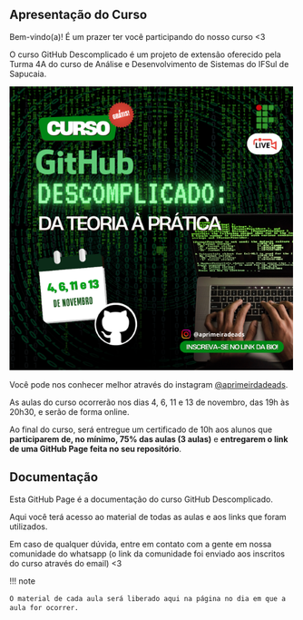 ## Apresentação do Curso

Bem-vindo(a)! É um prazer ter você participando do nosso curso <3

O curso GitHub Descomplicado é um projeto de extensão oferecido pela Turma 4A do curso de Análise e Desenvolvimento de Sistemas do IFSul de Sapucaia.

![Folder](./img/folder.png)

Você pode nos conhecer melhor através do instagram [@aprimeirdadeads](https://www.instagram.com/aprimeiradeads/).

As aulas do curso ocorrerão nos dias 4, 6, 11 e 13 de novembro, das 19h às 20h30, e serão de forma online.

Ao final do curso, será entregue um certificado de 10h aos alunos que **participarem de, no mínimo, 75% das aulas (3 aulas)** e **entregarem o link de uma GitHub Page feita no seu repositório**.

## Documentação

Esta GitHub Page é a documentação do curso GitHub Descomplicado. 

Aqui você terá acesso ao material de todas as aulas e aos links que foram utilizados.

Em caso de qualquer dúvida, entre em contato com a gente em nossa comunidade do whatsapp (o link da comunidade foi enviado aos inscritos do curso através do email) <3

!!! note

    O material de cada aula será liberado aqui na página no dia em que a aula for ocorrer.




